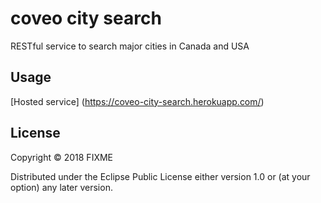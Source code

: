 # coveo city search

RESTful service to search major cities in Canada and USA

## Usage

[Hosted service] (https://coveo-city-search.herokuapp.com/)

## License

Copyright © 2018 FIXME

Distributed under the Eclipse Public License either version 1.0 or (at
your option) any later version.
